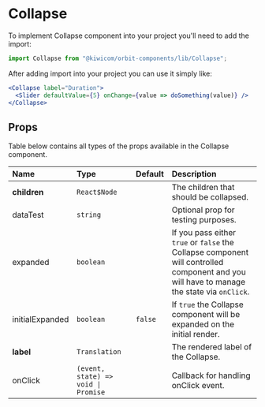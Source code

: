 # Collapse

To implement Collapse component into your project you'll need to add the import:

```jsx
import Collapse from "@kiwicom/orbit-components/lib/Collapse";
```

After adding import into your project you can use it simply like:

```jsx
<Collapse label="Duration">
  <Slider defaultValue={5} onChange={value => doSomething(value)} />
</Collapse>
```

## Props

Table below contains all types of the props available in the Collapse component.

| Name            | Type                                | Default | Description                                                                                                                                |
| :-------------- | :---------------------------------- | :------ | :----------------------------------------------------------------------------------------------------------------------------------------- |
| **children**    | `React$Node`                        |         | The children that should be collapsed.                                                                                                     |
| dataTest        | `string`                            |         | Optional prop for testing purposes.                                                                                                        |
| expanded        | `boolean`                           |         | If you pass either `true` or `false` the Collapse component will controlled component and you will have to manage the state via `onClick`. |
| initialExpanded | `boolean`                           | `false` | If `true` the Collapse component will be expanded on the initial render.                                                                   |
| **label**       | `Translation`                       |         | The rendered label of the Collapse.                                                                                                        |
| onClick         | `(event, state) => void \| Promise` |         | Callback for handling onClick event.                                                                                                       |
